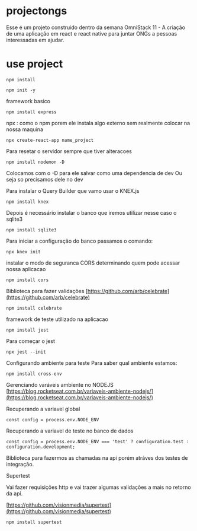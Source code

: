 # projectongs
Esse é um projeto construido dentro da semana OmniStack 11 - A criação de uma aplicação em react e react native para juntar ONGs a pessoas interessadas em ajudar.

# use project

```
npm install
```

```
npm init -y
```

framework basico 

```
npm install express
```

npx : como o npm porem ele instala algo externo sem realmente colocar na nossa maquina

```
npx create-react-app name_project
```

Para resetar o servidor sempre que tiver alteracoes
```
npm install nodemon -D
```
Colocamos com o -D para ele salvar como uma dependencia de dev
Ou seja so precisamos dele no dev

Para instalar o Query Builder que vamo usar o KNEX.js
```
npm install knex

```
Depois é necessário instalar o banco que iremos utilizar nesse caso o sqlite3
```
npm install sqlite3
```

Para iniciar a configuração do banco passamos o comando:
```
npx knex init
```

instalar o modo de seguranca CORS 
determinando quem pode acessar nossa aplicacao
```
npm install cors
```

Biblioteca para fazer validações
[https://github.com/arb/celebrate](https://github.com/arb/celebrate)
```
npm install celebrate
```

framework de teste utilizado na aplicacao
```
npm install jest
```

Para começar o jest
```
npx jest --init
```
Configurando ambiente para teste
Para saber qual ambiente estamos:
```
npm install cross-env
```

Gerenciando varáveis ambiente no NODEJS
[https://blog.rocketseat.com.br/variaveis-ambiente-nodejs/](https://blog.rocketseat.com.br/variaveis-ambiente-nodejs/)

Recuperando a variavel global
```
const config = process.env.NODE_ENV
```

Recuperando a variavel de teste no banco de dados
```
const config = process.env.NODE_ENV === 'test' ? configuration.test : configuration.development;
```

Biblioteca para fazermos as chamadas na api porém atráves dos testes de integração.

Supertest

Vai fazer requisições http e vai trazer algumas validações a mais no retorno da api.

[https://github.com/visionmedia/supertest](https://github.com/visionmedia/supertest)

```
npm install supertest
```